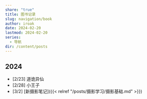 ```yaml
---
share: "true"
title: 图书记录
slug: navigation/book
author: iroak
date: 2024-02-20
lastmod: 2024-02-20
series:
  - 导航
dir: /content/posts
---
```


## 2024
* [2/23]  道诡异仙
* [2/28]  小王子
* [3/2]  [新摄影笔记]({{< relref "/posts/摄影学习/摄影基础.md" >}})
